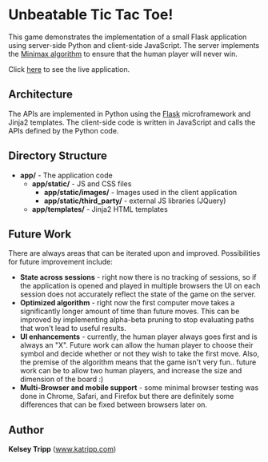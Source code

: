 Unbeatable Tic Tac Toe!
=======================

This game demonstrates the implementation of a small Flask application using server-side Python and client-side JavaScript.
The server implements the [Minimax algorithm](http://en.wikipedia.org/wiki/Minimax) to ensure that the human player will never win.

Click [here](http://hiptactoe.herokuapp.com/) to see the live application.


Architecture
---------------------
The APIs are implemented in Python using the [Flask](http://flask.pocoo.org/) microframework and Jinja2 templates.
The client-side code is written in JavaScript and calls the APIs defined by the Python code.


Directory Structure
-------------------
* **app/** - The application code
    * **app/static/** - JS and CSS files
        * **app/static/images/** - Images used in the client application
        * **app/static/third_party/** - external JS libraries (JQuery)
    * **app/templates/** - Jinja2 HTML templates

Future Work
-----------
There are always areas that can be iterated upon and improved.  Possibilities for future improvement include:

- **State across sessions** - right now there is no tracking of sessions, so if the application is opened and played in multiple browsers the UI on each session does not accurately reflect the state of the game on the server.
- **Optimized algorithm** - right now the first computer move takes a significantly longer amount of time than future moves.  This can be improved by implementing alpha-beta pruning to stop evaluating paths that won't lead to useful results.
- **UI enhancements** - currently, the human player always goes first and is always an "X".  Future work can allow the human player to choose their symbol and decide whether or not they wish to take the first move.  Also, the premise of the algorithm means that the game isn't very fun.. future work can be to allow two human players, and increase the size and dimension of the board :)
- **Multi-Browser and mobile support** - some minimal browser testing was done in Chrome, Safari, and Firefox but there are definitely some differences that can be fixed between browsers later on.


Author
------
**Kelsey Tripp** (www.katripp.com)
